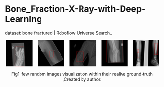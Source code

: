 # Bone_Fraction-X-Ray-with-Deep-Learning

[dataset: bone fractured | Roboflow Universe Search.](https://universe.roboflow.com/fracture-uofxm/bone-fracture-detection-ivsy6/dataset/1).


<div align="center">
    <img width="800" src="/asset/YOLO.png" alt="Material Bread logo">
    <p style="text-align: center;">Fig1: few random images visualization within their realive ground-truth ,Created by author.</p>   
</div>
